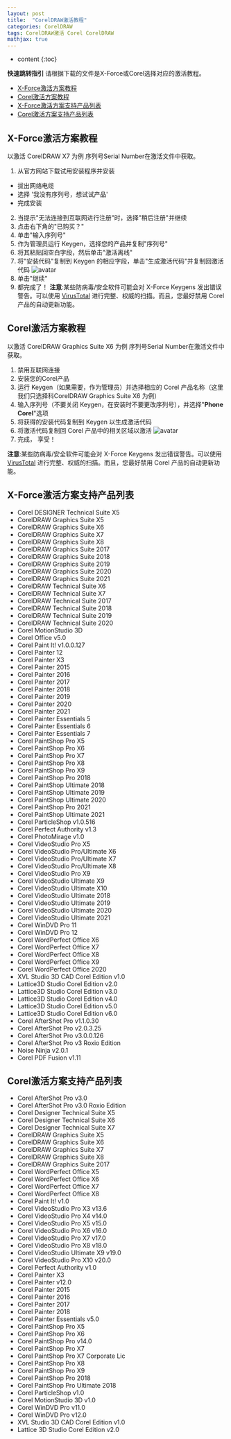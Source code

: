 ```yaml
---
layout: post
title:  "CorelDRAW激活教程"
categories: CorelDRAW
tags: CorelDRAW激活 Corel CorelDRAW
mathjax: true
---
```


* content
{:toc}

**快速跳转指引**
请根据下载的文件是X-Force或Corel选择对应的激活教程。

- [X-Force激活方案教程](/download/#x-force激活教程)
- [Corel激活方案教程](/download/#corel激活方案教程)
- [X-Force激活方案支持产品列表](/download/#x-force激活方案支持产品列表)
- [Corel激活方案支持产品列表](/download/#corel激活方案支持产品列表)

## X-Force激活方案教程
以激活 CorelDRAW X7 为例
序列号Serial Number在激活文件中获取。
1. 从官方网站下载试用安装程序并安装
 - 拔出网络电缆
 - 选择 '我没有序列号，想试试产品'
 - 完成安装
2. 当提示"无法连接到互联网进行注册"时，选择"稍后注册"并继续
3. 点击右下角的"已购买？"
4. 单击"输入序列号"
5. 作为管理员运行 Keygen，选择您的产品并复制"序列号"
6. 将其粘贴回空白字段，然后单击"激活离线"
7. 将"安装代码"复制到 Keygen 的相应字段，单击"生成激活代码"并复制回激活代码
![avatar](/image/Corel-X-Force.png)
8. 单击"继续"
9. 都完成了！
**注意**:某些防病毒/安全软件可能会对 X-Force Keygens 发出错误警告。可以使用 [VirusTotal](https://www.virustotal.com/) 进行完整、权威的扫描。而且，您最好禁用 Corel 产品的自动更新功能。

## Corel激活方案教程
以激活 CorelDRAW Graphics Suite X6 为例
序列号Serial Number在激活文件中获取。
1. 禁用互联网连接
2. 安装您的Corel产品
3. 运行 Keygen（如果需要，作为管理员）并选择相应的 Corel 产品名称（这里我们只选择科CorelDRAW Graphics Suite X6 为例）
4. 输入序列号（不要关闭 Keygen，在安装时不要更改序列号），并选择"**Phone Corel**"选项
5. 将获得的安装代码复制到 Keygen 以生成激活代码
6. 将激活代码复制回 Corel 产品中的相关区域以激活
![avatar](/image/Corel-CORE.png)
7. 完成， 享受！

**注意**:某些防病毒/安全软件可能会对 X-Force Keygens 发出错误警告。可以使用 [VirusTotal](https://www.virustotal.com/) 进行完整、权威的扫描。而且，您最好禁用 Corel 产品的自动更新功能。


## X-Force激活方案支持产品列表
- Corel DESIGNER Technical Suite X5
- CorelDRAW Graphics Suite X5
- CorelDRAW Graphics Suite X6
- CorelDRAW Graphics Suite X7
- CorelDRAW Graphics Suite X8
- CorelDRAW Graphics Suite 2017
- CorelDRAW Graphics Suite 2018
- CorelDRAW Graphics Suite 2019
- CorelDRAW Graphics Suite 2020
- CorelDRAW Graphics Suite 2021
- CorelDRAW Technical Suite X6
- CorelDRAW Technical Suite X7
- CorelDRAW Technical Suite 2017
- CorelDRAW Technical Suite 2018
- CorelDRAW Technical Suite 2019
- CorelDRAW Technical Suite 2020
- Corel MotionStudio 3D
- Corel Office v5.0
- Corel Paint It! v1.0.0.127
- Corel Painter 12
- Corel Painter X3
- Corel Painter 2015
- Corel Painter 2016
- Corel Painter 2017
- Corel Painter 2018
- Corel Painter 2019
- Corel Painter 2020
- Corel Painter 2021
- Corel Painter Essentials 5
- Corel Painter Essentials 6
- Corel Painter Essentials 7
- Corel PaintShop Pro X5
- Corel PaintShop Pro X6
- Corel PaintShop Pro X7
- Corel PaintShop Pro X8
- Corel PaintShop Pro X9
- Corel PaintShop Pro 2018
- Corel PaintShop Ultimate 2018
- Corel PaintShop Ultimate 2019
- Corel PaintShop Ultimate 2020
- Corel PaintShop Pro 2021
- Corel PaintShop Ultimate 2021
- Corel ParticleShop v1.0.516
- Corel Perfect Authority v1.3
- Corel PhotoMirage v1.0
- Corel VideoStudio Pro X5
- Corel VideoStudio Pro/Ultimate X6
- Corel VideoStudio Pro/Ultimate X7
- Corel VideoStudio Pro/Ultimate X8
- Corel VideoStudio Pro X9
- Corel VideoStudio Ultimate X9
- Corel VideoStudio Ultimate X10
- Corel VideoStudio Ultimate 2018
- Corel VideoStudio Ultimate 2019
- Corel VideoStudio Ultimate 2020
- Corel VideoStudio Ultimate 2021
- Corel WinDVD Pro 11
- Corel WinDVD Pro 12
- Corel WordPerfect Office X6
- Corel WordPerfect Office X7
- Corel WordPerfect Office X8
- Corel WordPerfect Office X9
- Corel WordPerfect Office 2020
- XVL Studio 3D CAD Corel Edition v1.0
- Lattice3D Studio Corel Edition v2.0
- Lattice3D Studio Corel Edition v3.0
- Lattice3D Studio Corel Edition v4.0
- Lattice3D Studio Corel Edition v5.0
- Lattice3D Studio Corel Edition v6.0
- Corel AfterShot Pro v1.1.0.30
- Corel AfterShot Pro v2.0.3.25
- Corel AfterShot Pro v3.0.0.126
- Corel AfterShot Pro v3 Roxio Edition
- Noise Ninja v2.0.1
- Corel PDF Fusion v1.11

## Corel激活方案支持产品列表

- Corel AfterShot Pro v3.0
- Corel AfterShot Pro v3.0 Roxio Edition
- Corel Designer Technical Suite X5
- Corel Designer Technical Suite X6
- Corel Designer Technical Suite X7
- CorelDRAW Graphics Suite X5
- CorelDRAW Graphics Suite X6
- CorelDRAW Graphics Suite X7
- CorelDRAW Graphics Suite X8
- CorelDRAW Graphics Suite 2017
- Corel WordPerfect Office X5
- Corel WordPerfect Office X6
- Corel WordPerfect Office X7
- Corel WordPerfect Office X8
- Corel Paint It! v1.0
- Corel VideoStudio Pro X3 v13.6
- Corel VideoStudio Pro X4 v14.0
- Corel VideoStudio Pro X5 v15.0
- Corel VideoStudio Pro X6 v16.0
- Corel VideoStudio Pro X7 v17.0
- Corel VideoStudio Pro X8 v18.0
- Corel VideoStudio Ultimate X9 v19.0
- Corel VideoStudio Pro X10 v20.0
- Corel Perfect Authority v1.0
- Corel Painter X3
- Corel Painter v12.0
- Corel Painter 2015
- Corel Painter 2016
- Corel Painter 2017
- Corel Painter 2018
- Corel Painter Essentials v5.0
- Corel PaintShop Pro X5
- Corel PaintShop Pro X6
- Corel PaintShop Pro v14.0
- Corel PaintShop Pro X7
- Corel PaintShop Pro X7 Corporate Lic
- Corel PaintShop Pro X8
- Corel PaintShop Pro X9
- Corel PaintShop Pro 2018
- Corel PaintShop Pro Ultimate 2018
- Corel ParticleShop v1.0
- Corel MotionStudio 3D v1.0
- Corel WinDVD Pro v11.0
- Corel WinDVD Pro v12.0
- XVL Studio 3D CAD Corel Edition v1.0
- Lattice 3D Studio Corel Edition v2.0

